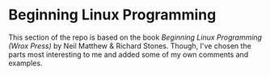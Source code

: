 # Beginning Linux Programming

This section of the repo is based on the book _Beginning Linux Programming (Wrox Press)_ by Neil Matthew & Richard Stones. Though, I've chosen the parts most interesting to me and added some of my own comments and examples.

